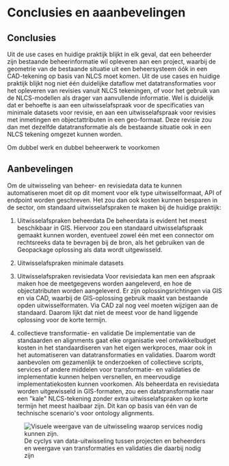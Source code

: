 # Conclusies en aaanbevelingen

## Conclusies
Uit de use cases en huidige praktijk blijkt in elk geval, dat een beheerder zijn bestaande beheerinformatie wil opleveren aan een project, waarbij de geometrie van de bestaande situatie uit een beheersysteem óók in een CAD-tekening op basis van NLCS moet komen. 
Uit de use cases en huidige praktijk blijkt nog niet één duidelijke dataflow met datatransformaties voor het opleveren van revisies vanuit NLCS tekeningen, of voor het gebruik van de NLCS-modellen als drager van aanvullende informatie. Wel is duidelijk dat er behoefte is aan een uitwisselafspraak voor de specificaties van minimale datasets voor revisie, en aan een uitwisselafspraak voor revisies met inmetingen en objectattributen in een geo-formaat. Deze revisie zou dan met dezelfde datatransformatie als de bestaande situatie ook in een NLCS tekening omgezet kunnen worden.

Om dubbel werk en dubbel beheerwerk te voorkomen 

## Aanbevelingen

Om de uitwisseling van beheer- en revisiedata data te kunnen automatiseren moet dit op dit moment voor elk type uitwisselformaat, API of endpoint worden geschreven. Het zou dan ook kosten kunnen besparen in de sector, om standaard uitwisselafspraken te maken bij de huidige praktijk: 

1. Uitwisselafspraken beheerdata
De beheerdata is evident het meest beschikbaar in GIS. Hiervoor zou een standaard uitwisselafspraak gemaakt kunnen worden, eventueel zowel één met een connector om rechtsreeks data te bevragen bij de bron, als het gebruiken van de Geopackage oplossing als data wordt uitgewisseld. 

2. Uitwisselafspraken minimale datasets

3. Uitwisselafspraken revisiedata
Voor revisiedata kan men een afspraak maken hoe de meetgegevens worden aangeleverd, en hoe de objectatributen worden aangeleverd. Er zijn oplossingsrichtingen via GIS en via CAD, waarbij de GIS-oplossing gebruik maakt van bestaande opden uitwisselformaten. Via CAD zal nog veel moeten wijzigen aan de standaard. Daarom lijkt dat niet de meest voor de hand liggende oplossing voor de korte termijn. 

4. collectieve transformatie- en validatie
De implementatie van de standaarden en alignments gaat elke organisatie veel ontwikkelbudget kosten in het standaardiseren van het eigen werkproces, maar ook in het automatiseren van datatransformaties en validaties. Daarom wordt aanbevolen om gezamenlijk te onderzoeken of collectieve scripts, services of andere middelen voor transformatie- en validaties de implementatie kunnen helpen versnellen, en meervoudige implementatiekosten kunnen voorkomen. 
Als beheerdata en revisiedata worden uitgewisseld in GIS-formaten, zou een datatransformatie naar een "kale" NLCS-tekening zonder extra uitwisselafspraken op korte termijn het meest haalbaar zijn. Dit kan op basis van één van de technische scenario's voor ontology alignments.

<figure><img src="../images/services.png" alt="Visuele weergave van de uitwisseling waarop services nodig kunnen zijn.">
<figcaption>De cyclys van data-uitwisseling tussen projecten en beheerders en weergave van transformaties en validaties die daarbij nodig zijn</figcaption>
</figure>